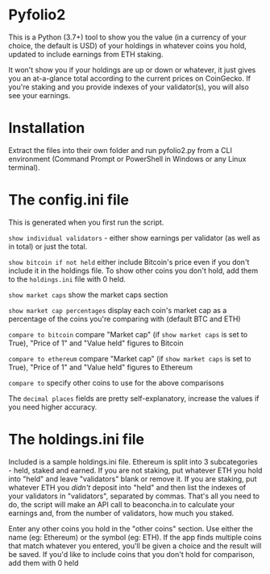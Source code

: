 
Pyfolio2
===================
This is a Python (3.7+) tool to show you the value (in a currency of your choice, the default is USD) 
of your holdings in whatever coins you hold, updated to include earnings from ETH staking.

It won't show you if your holdings are up or down or whatever, it just gives you an at-a-glance total
according to the current prices on CoinGecko. If you're staking and you provide indexes of your 
validator(s), you will also see your earnings.

Installation
============
Extract the files into their own folder and run pyfolio2.py from a CLI environment (Command Prompt or 
PowerShell in Windows or any Linux terminal).

The config.ini file
===================
This is generated when you first run the script.

`show individual validators` - either show earnings per validator (as well as in total) or just the total.

`show bitcoin if not held` either include Bitcoin's price even if you don't include it in the
holdings file. To show other coins you don't hold, add them to the `holdings.ini` file with 0 held.

`show market caps` show the market caps section

`show market cap percentages` display each coin's market cap as a percentage of the coins you're comparing with 
(default BTC and ETH)

`compare to bitcoin` compare "Market cap" (if `show market caps` is set to True), "Price of 1" and "Value held" 
figures to Bitcoin

`compare to ethereum` compare "Market cap" (if `show market caps` is set to True), "Price of 1" and "Value held" 
figures to Ethereum

`compare to` specify other coins to use for the above comparisons

The `decimal places` fields are pretty self-explanatory, increase the values if you need higher accuracy.

The holdings.ini file
=====================
Included is a sample holdings.ini file. Ethereum is split into 3 subcategories - held, staked and earned. 
If you are not staking, put whatever ETH you hold into "held" and leave "validators" blank or remove it. 
If you are staking, put whatever ETH you *didn't* deposit into "held" and then list the indexes of your 
validators in "validators", separated by commas. That's all you need to do, the script will make an API 
call to beaconcha.in to calculate your earnings and, from the number of validators, how much you staked.

Enter any other coins you hold in the "other coins" section. Use either the name (eg: Ethereum) or the 
symbol (eg: ETH). If the app finds multiple coins that match whatever you entered, you'll be given a choice 
and the result will be saved. If you'd like to include coins that you don't hold for comparison, add them 
with 0 held


